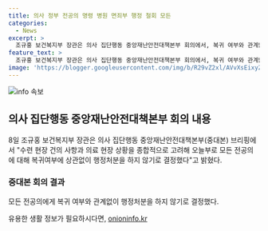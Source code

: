 ```yaml
---
title: 의사 정부 전공의 명령 병원 면죄부 행정 철회 모든
categories:
  - News
excerpt: >
  조규홍 보건복지부 장관은 의사 집단행동 중앙재난안전대책본부 회의에서, 복귀 여부와 관계없이 전공의에 대한 행정처분을 하지 않기로 결정했다고 밝혔다. 사직 후 복귀를 희망하는 전공의는 9월 수련에 재응시할 수 있도록 수련 특례가 적용될 예정이며, 미복귀 전공의에게는 면죄부가 부여될 것이라고 전했다. 이러한 결정은 중증·응급환자의 진료 공백을 최소화하고 전문의가 제때 배출될 수 있도록 수련체계의 연속성을 유지하기 위한 것이라고 강조했다.
feature_text: >
  조규홍 보건복지부 장관은 의사 집단행동 중앙재난안전대책본부 회의에서, 복귀 여부와 관계없이 전공의에 대한 행정처분을 하지 않기로 결정했다고 밝혔다. 사직 후 복귀를 희망하는 전공의는 9월 수련에 재응시할 수 있도록 수련 특례가 적용될 예정이며, 미복귀 전공의에게는 면죄부가 부여될 것이라고 전했다. 이러한 결정은 중증·응급환자의 진료 공백을 최소화하고 전문의가 제때 배출될 수 있도록 수련체계의 연속성을 유지하기 위한 것이라고 강조했다.
image: 'https://blogger.googleusercontent.com/img/b/R29vZ2xl/AVvXsEixyZcFfHzMRdzZMjFBmAUKJYCLCGyLL1o632UiGVXcaFdKo_bkvkuCioo0uUKlGfBVcT3P84aROyZIXSBEx3Aw5nCQ3pTgDom1WDC4m8eifvWiAmWEEVb4x6G_l8C0QH225ldMjyaFvpxGEBGNO37VmDTDMHGhJPq73UglMfDca1-0aw/s1600/blogspot.png'
---
```


<p><img src="https://blogger.googleusercontent.com/img/b/R29vZ2xl/AVvXsEixyZcFfHzMRdzZMjFBmAUKJYCLCGyLL1o632UiGVXcaFdKo_bkvkuCioo0uUKlGfBVcT3P84aROyZIXSBEx3Aw5nCQ3pTgDom1WDC4m8eifvWiAmWEEVb4x6G_l8C0QH225ldMjyaFvpxGEBGNO37VmDTDMHGhJPq73UglMfDca1-0aw/s1600/blogspot.png" alt="info 속보" /></p>

<h2 data-ke-size="size26">의사 집단행동 중앙재난안전대책본부 회의 내용</h2>

<p data-ke-size="size16">8일 조규홍 보건복지부 장관은 의사 집단행동 중앙재난안전대책본부(중대본) 브리핑에서 "수련 현장 건의 사항과 의료 현장 상황을 종합적으로 고려해 오늘부로 모든 전공의에 대해 복귀여부에 상관없이 행정처분을 하지 않기로 결정했다"고 밝혔다.</p>

<h3>중대본 회의 결과</h3>

<p data-ke-size="size16">모든 전공의에게 복귀 여부와 관계없이 행정처분을 하지 않기로 결정했다.</p>
유용한 생활 정보가 필요하시다면, <a href="https://onioninfo.kr" rel="dofollow">onioninfo.kr</a>


